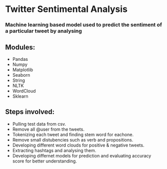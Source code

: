 # Twitter Sentimental Analysis

### Machine learning based model used to predict the sentiment of a particular tweet by analysing

## Modules:
* Pandas
* Numpy
* Matplotlib
* Seaborn
* String
* NLTK
* WordCloud
* Sklearn

## Steps involved:
* Pulling test data from csv.
* Remove all @user from the tweets.
* Tokenizing each tweet and finding stem word for eachone.
* Remove small distubencies such as verb and propositions.
* Developing different word clouds for positive & negative tweets.
* Extracting hashtags and analysing them.
* Developing differnet models for prediction and evaluating accuracy score for better understanding.
